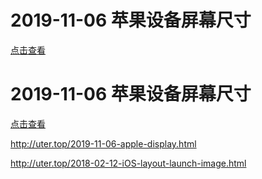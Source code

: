 # 2019-11-06 苹果设备屏幕尺寸 
[点击查看](http://uter.top/2019_11_06_apple_display.html)

# 2019-11-06 苹果设备屏幕尺寸 
[点击查看](http://uter.top/2019_11_06_apple_display.html)


http://uter.top/2019-11-06-apple-display.html


http://uter.top/2018-02-12-iOS-layout-launch-image.html